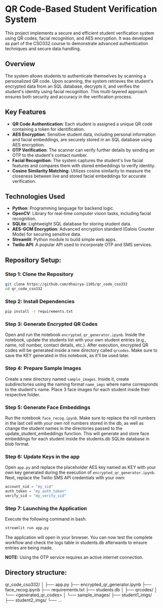 # QR Code-Based Student Verification System

This project implements a secure and efficient student verification system using QR codes, facial recognition, and AES encryption. It was developed as part of the CSO332 course to demonstrate advanced authentication techniques and secure data handling.

## Overview

The system allows students to authenticate themselves by scanning a personalized QR code. Upon scanning, the system retrieves the student's encrypted data from an SQL database, decrypts it, and verifies the student's identity using facial recognition. This multi-layered approach ensures both security and accuracy in the verification process.

## Key Features

- **QR Code Authentication**: Each student is assigned a unique QR code containing a token for identification.
- **AES Encryption**: Sensitive student data, including personal information and facial embeddings, are securely stored in an SQL database using AES encryption.
- **OTP Verification**: The scanner can verify further details by sending an OTP to the student's contact number.
- **Facial Recognition**: The system captures the student's live facial features and compares them with stored embeddings to verify identity.
- **Cosine Similarity Matching**: Utilizes cosine similarity to measure the closeness between live and stored facial embeddings for accurate verification.

## Technologies Used

- **Python**: Programming language for backend logic.
- **OpenCV**: Library for real-time computer vision tasks, including facial recognition.
- **SQLite**: Lightweight SQL database for storing student data.
- **AES-GCM Encryption**: Advanced encryption standard (Galois Counter Mode) for securing sensitive data.
- **Streamlit**: Python module to build simple web apps.
- **Twilio API**: A popular API used to incorporate OTP and SMS services. 

## Repository Setup:

### Step 1: Clone the Repository
```bash
git clone https://github.com/dhairya-1105/qr_code_cso332
cd qr_code_cso332
```

### Step 2: Install Dependencies
```bash
pip install -r requirements.txt
```

### Step 3: Generate Encrypted QR Codes
Open and run the notebook `encrypted_qr_generator.ipynb`. Inside the notebook, update the students list with your own student entries (e.g., name, roll number, contact details, etc.). After execution, encrypted QR codes will be generated inside a new directory called `qrcodes`. Make sure to save the KEY generated in this notebook, as it'll be used later.

### Step 4: Prepare Sample Images
Create a new directory named `sample_images`. Inside it, create subdirectories using the naming format `name_imgs` where name corresponds to the student's name. Place 3 face images for each student inside their respective folder.

### Step 5: Generate Face Embeddings
Run the notebook `face_recog.ipynb`. Make sure to replace the roll numbers in the last cell with your own roll numbers stored in the db, as well as change the student names in the directories passed to the update_student_embeddings function. This will generate and store face embeddings for each student inside the students.db SQLite database in blob format.

### Step 6: Update Keys in the app
Open `app.py` and replace the placeholder AES key named as KEY with your own key generated during the execution of `encrypted_qr_generator.ipynb`. Next, replace the Twilio SMS API credentials with your own:
```python
account_sid = "my_sid"
auth_token = "my_auth_token"
verify_sid = "my_verify_sid"
```

### Step 7: Launching the Application
Execute the following command in bash:
```bash
streamlit run app.py
```
The application will open in your browser. You can now test the complete workflow and check the logs table in students.db afterwards to ensure entries are being made.

**NOTE:** Using the OTP service requires an active internet connection.

## Directory structure:
qr_code_cso332/
│
├── app.py
├── encrypted_qr_generator.ipynb
├── face_recog.ipynb
├── requirements.txt
├── students.db
│
├── qrcodes/
│   └── <generated_qr_codes>
│
└── sample_images/
    ├── student1_imgs/
    ├── student2_imgs/
    └── ...
